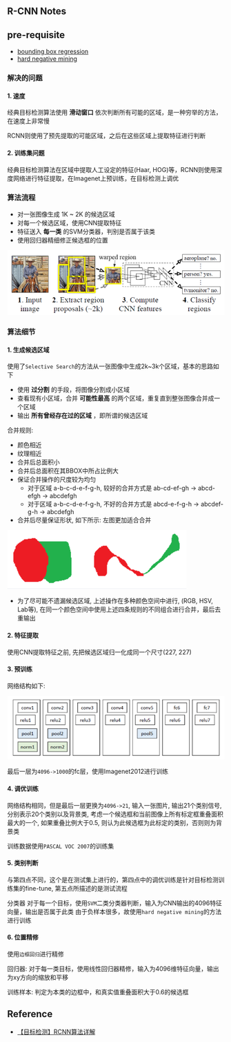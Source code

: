 ## R-CNN Notes

## pre-requisite
- [bounding box regression]()
- [hard negative mining]()

### 解决的问题
#### 1. 速度
经典目标检测算法使用 __滑动窗口__ 依次判断所有可能的区域，是一种穷举的方法，在速度上非常慢

RCNN则使用了预先提取的可能区域，之后在这些区域上提取特征进行判断

#### 2. 训练集问题
经典目标检测算法在区域中提取人工设定的特征(Haar, HOG)等，RCNN则使用深度网络进行特征提取，在Imagenet上预训练，在目标检测上调优

### 算法流程
- 对一张图像生成 1K ~ 2K 的候选区域
- 对每一个候选区域，使用CNN提取特征
- 特征送入 __每一类__ 的SVM分类器，判别是否属于该类
- 使用回归器精细修正候选框的位置

![](../../figs/RCNN/RCNN_overall.png)

### 算法细节
#### 1. 生成候选区域
使用了`Selective Search`的方法从一张图像中生成2k~3k个区域，基本的思路如下
- 使用 __过分割__ 的手段，将图像分割成小区域
- 查看现有小区域，合并 __可能性最高__ 的两个区域，重复直到整张图像合并成一个区域
- 输出 __所有曾经存在过的区域__ ，即所谓的候选区域

合并规则:
- 颜色相近
- 纹理相近
- 合并后总面积小
- 合并后总面积在其BBOX中所占比例大
- 保证合并操作的尺度较为均匀
  - 对于区域 a-b-c-d-e-f-g-h, 较好的合并方式是 ab-cd-ef-gh -> abcd-efgh -> abcdefgh
  - 对于区域 a-b-c-d-e-f-g-h, 不好的合并方式是 abcd-e-f-g-h -> abcdef-g-h -> abcdefgh
- 合并后尽量保证形状, 如下所示: 左图更加适合合并

![](../../figs/RCNN/selective_search.png)

- 为了尽可能不遗漏候选区域, 上述操作在多种颜色空间中进行, (RGB, HSV, Lab等), 在同一个颜色空间中使用上述四条规则的不同组合进行合并，最后去重输出

#### 2. 特征提取
使用CNN提取特征之前, 先把候选区域归一化成同一个尺寸(227, 227)

#### 3. 预训练
网络结构如下:

![](../../figs/RCNN/RCNN_network.png)

最后一层为`4096->1000`的fc层，使用Imagenet2012进行训练

#### 4. 调优训练
网络结构相同，但是最后一层更换为`4096->21`, 输入一张图片, 输出21个类别信号, 分别表示20个类别以及背景类, 考虑一个候选框和当前图像上所有标定框重叠面积最大的一个, 如果重叠比例大于0.5, 则认为此候选框为此标定的类别，否则则为背景类

训练数据使用`PASCAL VOC 2007`的训练集

#### 5. 类别判断
与第四点不同，这个是在测试集上进行的，第四点中的调优训练是针对目标检测训练集的fine-tune, 第五点所描述的是测试流程

分类器
对于每一个目标，使用`SVM`二类分类器判断，输入为CNN输出的4096特征向量，输出是否属于此类
由于负样本很多，故使用`hard negative mining`的方法进行训练

#### 6. 位置精修
使用`边框回归`进行精修

回归器:
对于每一类目标，使用线性回归器精修，输入为4096维特征向量，输出为xy方向的缩放和平移

训练样本:
判定为本类的边框中，和真实值重叠面积大于0.6的候选框

## Reference
- [【目标检测】RCNN算法详解](https://blog.csdn.net/shenxiaolu1984/article/details/51066975)